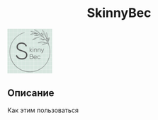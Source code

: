 <h1 align="center">SkinnyBec</h1>

<img src="./photo/logo.jpg" width="20%">

## Описание

Как этим пользоваться
